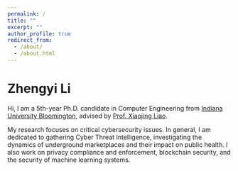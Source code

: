 ```yaml
---
permalink: /
title: ""
excerpt: ""
author_profile: true
redirect_from: 
  - /about/
  - /about.html
---
```


# Zhengyi Li

Hi, I am a 5th-year Ph.D. candidate in Computer Engineering from [Indiana University Bloomington](https://luddy.indiana.edu/index.html), advised by [Prof. Xiaojing Liao](https://www.xiaojingliao.com). 

My research focuses on critical cybersecurity issues. In general, I am dedicated to gathering Cyber Threat Intelligence, investigating the dynamics of underground marketplaces and their impact on public health. I also work on privacy compliance and enforcement, blockchain security, and the security of machine learning systems.
